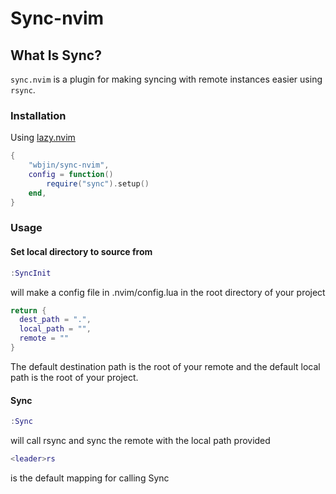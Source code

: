 # Sync-nvim

## What Is Sync?

`sync.nvim` is a plugin for making syncing with remote instances easier using `rsync`.

### Installation
Using [lazy.nvim](https://github.com/folke/lazy.nvim)
```lua
{
    "wbjin/sync-nvim",
    config = function()
        require("sync").setup()
    end,
}
```

### Usage

#### Set local directory to source from
```lua
:SyncInit
```
will make a config file in .nvim/config.lua in the root directory of your project
```lua
return {
  dest_path = ".",
  local_path = "",
  remote = ""
}
```
The default destination path is the root of your remote and the default local path is the root of your project.

#### Sync
```lua
:Sync
```
will call rsync and sync the remote with the local path provided

```lua
<leader>rs
```
is the default mapping for calling Sync

